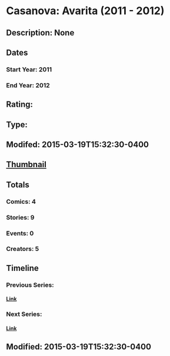 # Casanova: Avarita (2011 - 2012)
## Description: None
## Dates
### Start Year: 2011
### End Year: 2012
## Rating: 
## Type: 
## Modifed: 2015-03-19T15:32:30-0400
## [Thumbnail](http://i.annihil.us/u/prod/marvel/i/mg/3/03/550b233c55278.jpg)
## Totals
### Comics: 4
### Stories: 9
### Events: 0
### Creators: 5
## Timeline
### Previous Series: 
#### [Link]()
### Next Series: 
#### [Link]()
## Modified: 2015-03-19T15:32:30-0400